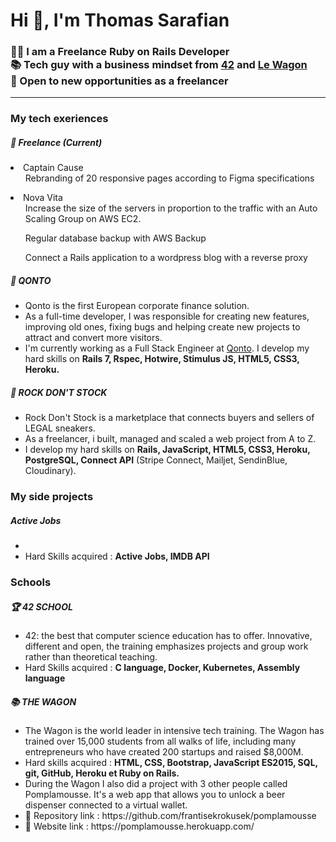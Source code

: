 <h1>Hi 👋, I'm Thomas Sarafian</h1>

<h3>🧑‍💻 I am a Freelance Ruby on Rails Developer<br>📚 Tech guy with a business mindset from <a href="https://42.fr/">42</a> and <a href="https://www.lewagon.com/fr/web-development-course/full-time">Le Wagon</a><br>🚀 Open to new opportunities as a freelancer</h3>
<hr>

<h3> My tech exeriences </h3>
<h5>🚀 Freelance (Current)</h5>

<li>
  Captain Cause 
  <ul>Rebranding of 20 responsive pages according to Figma specifications</ul>
</li>
<li>
  Nova Vita
  <ul>Increase the size of the servers in proportion to the traffic with an Auto Scaling Group on AWS EC2.</ul>
  <ul>Regular database backup with AWS Backup</ul>
  <ul>Connect a Rails application to a wordpress blog with a reverse proxy </ul>
</li>


<h5>🏦 QONTO</h5>

<ul>
<li>Qonto is the first European corporate finance solution. </li>
<li>As a full-time developer, I was responsible for creating new features, improving old ones, fixing bugs and helping create new projects to attract and convert more visitors.</li>
<li>I'm currently working as a Full Stack Engineer at <a href="https://qonto.com/en">Qonto</a>. I develop my hard skills on <strong>Rails 7, Rspec, Hotwire, Stimulus JS, HTML5, CSS3, Heroku.</strong></li>
</ul>

<h5>👟 ROCK DON'T STOCK</h5>
<ul>
<li>Rock Don't Stock is a marketplace that connects buyers and sellers of LEGAL sneakers.</li>
<li>As a freelancer, i built, managed and scaled a web project from A to Z. </li>
<li>I develop my hard skills on <strong>Rails, JavaScript, HTML5, CSS3, Heroku, PostgreSQL, Connect API</strong> (Stripe Connect, Mailjet, SendinBlue, Cloudinary).</li>
</ul>

<h3> My side projects </h3>
<h5>Active Jobs</h5>
<ul>
<li></li>
<li>Hard Skills acquired : <strong>Active Jobs, IMDB API</strong></li>
</ul>

<h3> Schools </h3>
<h5>🏆 42 SCHOOL</h5>
<ul>
<li>42: the best that computer science education has to offer. Innovative, different and open, the training emphasizes projects and group work rather than theoretical teaching.</li>
<li>Hard Skills acquired : <strong>C language, Docker, Kubernetes, Assembly language</strong></li>
</ul>

<h5>📚 THE WAGON</h5>
<ul>
<li>The Wagon is the world leader in intensive tech training.  The Wagon has trained over 15,000 students from all walks of life, including many entrepreneurs who have created 200 startups and raised $8,000M.</li>
<li> Hard skills acquired : <strong>HTML, CSS, Bootstrap, JavaScript ES2015, SQL, git, GitHub, Heroku et Ruby on Rails.</strong></li>
<li>During the Wagon I also did a project with 3 other people called Pomplamousse. It's a web app that allows you to unlock a beer dispenser connected to a virtual wallet.</li>
<li>🔗 Repository link : https://github.com/frantisekrokusek/pomplamousse </li>
<li>🔗 Website link : https://pomplamousse.herokuapp.com/ </li>
</ul>
